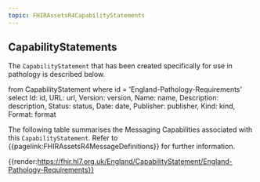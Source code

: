 ```yaml
---
topic: FHIRAssetsR4CapabilityStatements
---
```

## CapabilityStatements

The `CapabilityStatement` that has been created specifically for use in pathology is described below.

<fql output="transpose">
  from 
    CapabilityStatement
  where 
    id = 'England-Pathology-Requirements'
  select
    Id: id,
    URL: url,
    Version: version,
    Name: name,
    Description: description,
    Status: status,
    Date: date,
    Publisher: publisher,
    Kind: kind,
    Format: format
</fql>

The following table summarises the Messaging Capabilities associated with this `CapabilityStatement`. Refer to {{pagelink:FHIRAssetsR4MessageDefinitions}} for further information.

{{render:https://fhir.hl7.org.uk/England/CapabilityStatement/England-Pathology-Requirements}}
